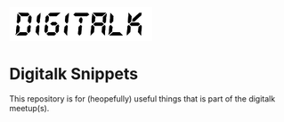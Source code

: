 ![digitalk](digitalk.png)

# Digitalk Snippets

This repository is for (heopefully) useful things that is part of the digitalk meetup(s).

